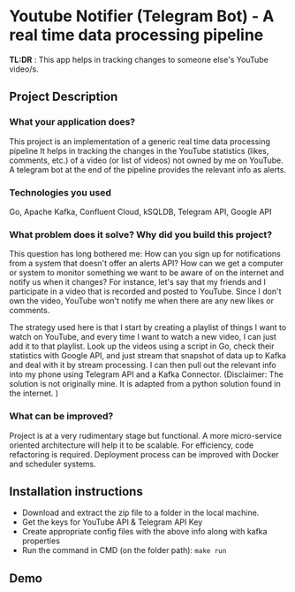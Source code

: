 # Youtube Notifier (Telegram Bot) - A real time data processing pipeline
**TL:DR** : This app helps in tracking changes to someone else's YouTube video/s.

## Project Description

### What your application does?

This project is an implementation of a generic real time data processing pipeline  It helps in tracking the changes in the YouTube statistics (likes, comments, etc.) of a video (or list of videos) not owned by me on YouTube. A telegram bot at the end of the pipeline provides the relevant info as alerts.

### Technologies you used

Go, Apache Kafka, Confluent Cloud, kSQLDB, Telegram API, Google API

### What problem does it solve? Why did you build this project?

This question has long bothered me: How can you sign up for notifications from a system that doesn't offer an alerts API? How can we get a computer or system to monitor something we want to be aware of on the internet and notify us when it changes? For instance, let's say that my friends and I participate in a video that is recorded and posted to YouTube. Since I don't own the video, YouTube won't notify me when there are any new likes or comments.

The strategy used here is that I start by creating a playlist of things I want to watch on YouTube, and every time I want to watch a new video, I can just add it to that playlist. Look up the videos using a script in Go, check their statistics with Google API, and just stream that snapshot of data up to Kafka and deal with it by stream processing. I can then pull out the relevant info into my phone using Telegram API and a Kafka Connector. (Disclaimer: The solution is not originally mine. It is adapted from a python solution found in the internet. )

### What can be improved?
Project is at a very rudimentary stage but functional. A more micro-service oriented architecture will help it to be scalable. For efficiency, code refactoring is required. Deployment process can be improved with Docker and scheduler systems.

## Installation instructions
- Download and extract the zip file to a folder in the local machine.
- Get the keys for YouTube API & Telegram API Key
- Create appropriate config files  with the above info along with kafka properties 
- Run the command in CMD (on the folder path): `make run`

## Demo
